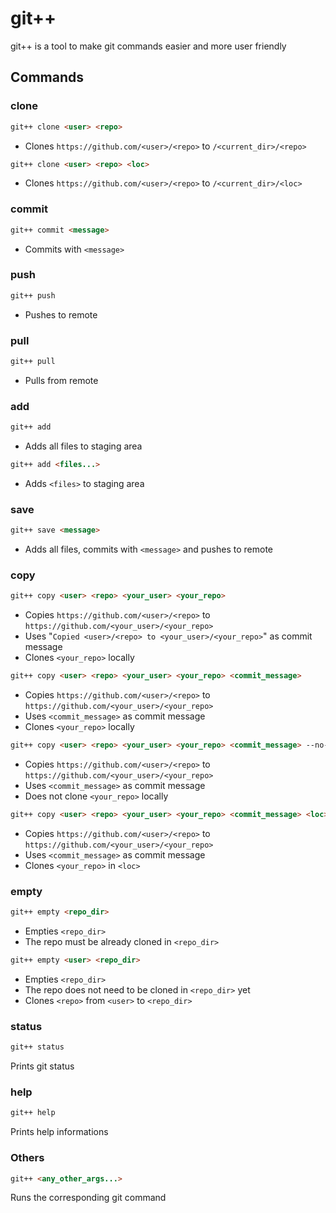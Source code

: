 # git++

git++ is a tool to make git commands easier and more user friendly

## Commands

### clone

```html
git++ clone <user> <repo>
```
- Clones `https://github.com/<user>/<repo>` to `/<current_dir>/<repo>`

```html
git++ clone <user> <repo> <loc>
```
- Clones `https://github.com/<user>/<repo>` to `/<current_dir>/<loc>`

### commit

```html
git++ commit <message>
```
- Commits with `<message>`

### push

```html
git++ push
```
- Pushes to remote

### pull

```html
git++ pull
```
- Pulls from remote

### add

```html
git++ add
```
- Adds all files to staging area

```html
git++ add <files...>
```
- Adds `<files>` to staging area

### save

```html
git++ save <message>
```
- Adds all files, commits with `<message>` and pushes to remote

### copy

```html
git++ copy <user> <repo> <your_user> <your_repo>
```
- Copies `https://github.com/<user>/<repo>` to `https://github.com/<your_user>/<your_repo>`
- Uses "`Copied <user>/<repo> to <your_user>/<your_repo>`" as commit message
- Clones `<your_repo>` locally

```html
git++ copy <user> <repo> <your_user> <your_repo> <commit_message>
```
- Copies `https://github.com/<user>/<repo>` to `https://github.com/<your_user>/<your_repo>`
- Uses `<commit_message>` as commit message
- Clones `<your_repo>` locally

```html
git++ copy <user> <repo> <your_user> <your_repo> <commit_message> --no-clone
```
- Copies `https://github.com/<user>/<repo>` to `https://github.com/<your_user>/<your_repo>`
- Uses `<commit_message>` as commit message
- Does not clone `<your_repo>` locally

```html
git++ copy <user> <repo> <your_user> <your_repo> <commit_message> <loc>
```
- Copies `https://github.com/<user>/<repo>` to `https://github.com/<your_user>/<your_repo>`
- Uses `<commit_message>` as commit message
- Clones `<your_repo>` in `<loc>`

### empty

```html
git++ empty <repo_dir>
```
- Empties `<repo_dir>`
- The repo must be already cloned in `<repo_dir>`

```html
git++ empty <user> <repo_dir>
```
- Empties `<repo_dir>`
- The repo does not need to be cloned in `<repo_dir>` yet
- Clones `<repo>` from `<user>` to `<repo_dir>`

### status

```html
git++ status
```
Prints git status

### help

```html
git++ help
```
Prints help informations

### Others

```html
git++ <any_other_args...>
```
Runs the corresponding git command
